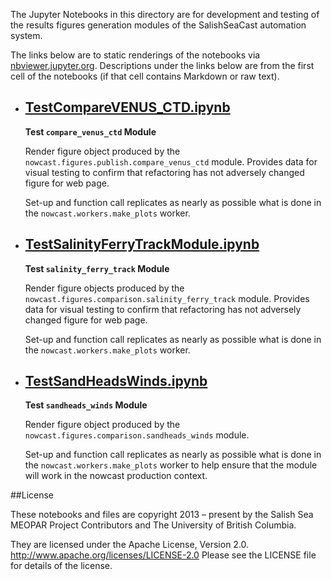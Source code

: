 The Jupyter Notebooks in this directory are for development and testing of
the results figures generation modules of the SalishSeaCast automation system.

The links below are to static renderings of the notebooks via
[nbviewer.jupyter.org](https://nbviewer.jupyter.org/).
Descriptions under the links below are from the first cell of the notebooks
(if that cell contains Markdown or raw text).

* ## [TestCompareVENUS_CTD.ipynb](https://nbviewer.jupyter.org/github/SalishSeaCast/SalishSeaNowcast/blob/main/comparison/TestCompareVENUS_CTD.ipynb)

    **Test `compare_venus_ctd` Module**

    Render figure object produced by the `nowcast.figures.publish.compare_venus_ctd` module.
    Provides data for visual testing to confirm that refactoring has not adversely changed figure for web page.

    Set-up and function call replicates as nearly as possible what is done in the `nowcast.workers.make_plots` worker.

* ## [TestSalinityFerryTrackModule.ipynb](https://nbviewer.jupyter.org/github/SalishSeaCast/SalishSeaNowcast/blob/main/comparison/TestSalinityFerryTrackModule.ipynb)

    **Test `salinity_ferry_track` Module**

    Render figure objects produced by the `nowcast.figures.comparison.salinity_ferry_track` module.
    Provides data for visual testing to confirm that refactoring has not adversely changed figure for web page.

    Set-up and function call replicates as nearly as possible what is done in the `nowcast.workers.make_plots` worker.

* ## [TestSandHeadsWinds.ipynb](https://nbviewer.jupyter.org/github/SalishSeaCast/SalishSeaNowcast/blob/main/comparison/TestSandHeadsWinds.ipynb)

    **Test `sandheads_winds` Module**

    Render figure object produced by the `nowcast.figures.comparison.sandheads_winds` module.

    Set-up and function call replicates as nearly as possible what is done in the `nowcast.workers.make_plots` worker
    to help ensure that the module will work in the nowcast production context.


##License

These notebooks and files are copyright 2013 – present
by the Salish Sea MEOPAR Project Contributors
and The University of British Columbia.

They are licensed under the Apache License, Version 2.0.
http://www.apache.org/licenses/LICENSE-2.0
Please see the LICENSE file for details of the license.
